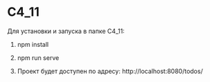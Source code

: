 ﻿# C4_11
Для установки и запуска в папке C4_11:
1. npm install

2. npm run serve

3. Проект будет доступен по адресу:
http://localhost:8080/todos/